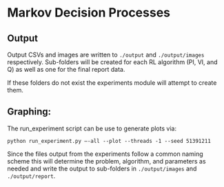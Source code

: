 # Markov Decision Processes

## Output
Output CSVs and images are written to `./output` and `./output/images` respectively. Sub-folders will be created for
each RL algorithm (PI, VI, and Q) as well as one for the final report data.

If these folders do not exist the experiments module will attempt to create them.

Graphing:
---------

The run_experiment script can be use to generate plots via:

```
python run_experiment.py —-all --plot --threads -1 --seed 51391211
```

Since the files output from the experiments follow a common naming scheme this will determine the problem, algorithm,
and parameters as needed and write the output to sub-folders in `./output/images` and `./output/report`.


